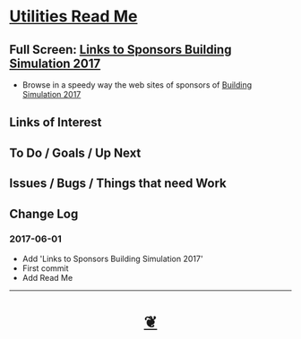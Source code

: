 <span style=display:none; >[You are now in a GitHub source code view - click this link to view Read Me file as a web page]( https://ladybug-tools.github.io/ladybug-web/tootoo4-all-in-one-ladybug-web.html#utilities/README.md "View file as a web page." ) </span>



[Utilities Read Me]( https://ladybug-tools.github.io/ladybug-web/tootoo4-all-in-one-ladybug-web.html#utilities/README.md )
===


<!--
_say something fun here_

<img src="" style=display:none; width=800 >


<iframe id=ifr src=https://make-github-readme-r2.ht.github.io//Theo/Dropbox/Public/git-repos/ladybug-web/utilities/index.html width=100% height=600px ></iframe>
_Utilities_
-->

## Full Screen: [ Links to Sponsors Building Simulation 2017 ]( http://rawgit.com/ladybug-tools/ladybug-web/gh-pages/utilities/sponsor-links-bs2017/sponsor-links-bs2017-r1.html )
* Browse in a speedy way the web sites of sponsors of [Building Simulation 2017]( http://www.buildingsimulation2017.org/ )


<!--

***

## Concept

### Issues / Problems that need solving


The general format is an adaptation of the ideas developed in Alexander's _et al_ [A Pattern Language]( https://books.google.com/books?id=hwAHmktpk5IC&pg=PR10#v=onepage&q&f=false ) - as summarized on page 10.

Each pattern describes a problem which occurs over and over again in our environment, and then describes the core of the solution to that problem, in such a way that you can use this solution a million times over, without ever doing it the same way twice.

patterns are descriptions of common problems and proposal for the solutions that can be used repeatedly every time the problem is encountered and producing an different outcome.



### Mission

* TBD

### Vision

* TBD


## Features

* TBD
* Click three bars( 'hamburger' ) icon to slide menu in or out
* Direct link to this read me file
* Click on title to reload


## Things you can do using this script

* Click the three bars( 'hamburger menu icon' ) to slide the menu in and out
* Press Control-U/Command-Option-U to view the source code
* Press Control-Shift-J/Command-Option-J to see if the JavaScript console reports any errors


## Things you can do by editing the code

* Open the source code for this file: Click the 'Edit' box in the top right hand corner
* Click the 'Raw' icon and save the raw file to your computer
* Once you've downloaded the file, you can click it to run it.
* Open the file with a text editor


## Users
_where used_

Intended for xxx
-->


## Links of Interest


## To Do / Goals / Up Next


## Issues / Bugs / Things that need Work


## Change Log

### 2017-06-01

* Add 'Links to Sponsors Building Simulation 2017'
* First commit
* Add Read Me


***

<h1 style=text-align:center;text-decoration:none;width:100%; ><a href=javascript:window.scrollTo(0,0); title='pushMe pullYou ~ your coming and going happy place' > ❦ </a></h1>


